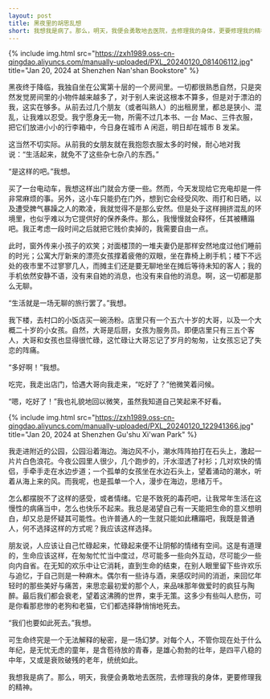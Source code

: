 ```yaml
---
layout: post
title: 黑夜里的胡思乱想
short: 我想我是病了。那么，明天，我便会勇敢地去医院，去修理我的身体，更要修理我的精神
---
```


{% include img.html src="https://zxh1989.oss-cn-qingdao.aliyuncs.com/manually-uploaded/PXL_20240120_081406112.jpg" title="Jan 20, 2024 at Shenzhen Nan'shan Bookstore" %}

黑夜终于降临，我独自坐在公寓第十层的一个房间里。一切都很熟悉自然，只是突然发觉房间里的小物件越来越多了，对于别人来说这根本不算多，但是对于漂泊的我，这实在够多。从前去过几个朋友（或者叫熟人）的出租房里，都总是狭小、混乱，让我难以忍受。我宁愿身无一物，所需不过几本书、一台 Mac、三件衣服，把它们放进小小的行李箱中，今日身在城市 A 闲逛，明日却在城市 B 发呆。

这当然不切实际。从前我的女朋友就在我抱怨衣服太多的时候，耐心地对我说：“生活起来，就免不了这些杂七杂八的东西。”

“是这样的吧。”我想。

买了一台电动车，我想这样出门就会方便一些。然而，今天发现给它充电却是一件非常麻烦的事。另外，这小车只能扔在门外，想到它会经受风吹、雨打和日晒，以及遭受脾气暴躁之人的欺凌，我就觉得不是那么安然。但是处于这样拥挤混乱的环境里，也似乎难以为它提供好的保养条件。那么，我慢慢就会释怀，任其被糟蹋吧。我正考虑一段时间之后就把它贱价卖掉的，我需要自由一点。

此时，窗外传来小孩子的欢笑；对面楼顶的一堆夫妻仍是那样安然地度过他们睡前的时光；公寓大厅新来的漂亮女孩撑着疲倦的双眼，坐在靠椅上刷手机；楼下不远处的夜市里不过寥寥几人，而摊主们还是要无聊地坐在摊后等待未知的客人；我的手机依然安静不语，没有来自她的消息，也没有来自他的消息。啊，这一切都是那么无聊。

“生活就是一场无聊的旅行罢了。”我想。

我下楼，去村口的小饭店买一碗汤粉。店里只有一个五六十岁的大哥，以及一个大概二十岁的小女孩。自然，大哥是后厨，女孩为服务员。即便店里只有三五个客人，大哥和女孩也显得很忙碌，这忙碌让大哥忘记了岁月的匆匆，让女孩忘记了失恋的阵痛。

“多好啊！”我想。

吃完，我走出店门，恰遇大哥向我走来，“吃好了？”他微笑着问候。

“嗯，吃好了！”我也礼貌地回以微笑，虽然我知道自己笑起来不好看。

{% include img.html src="https://zxh1989.oss-cn-qingdao.aliyuncs.com/manually-uploaded/PXL_20240120_122941366.jpg" title="Jan 20, 2024 at Shenzhen Gu'shu Xi'wan Park" %}

我走进附近的公园，公园沿着海边。海边风不小，潮水阵阵拍打在石头上，激起一片片白色浪花。今夜公园里人很少，几个跑步的，汗水湿透了衬衫；几对欢快的情侣，手牵手走在水边步道；一个孤单的女孩坐在水边石头上，望着涌动的潮水，听着从海上来的风。而我呢，也是孤单一个人，漫步在海边，思绪万千。

怎么都摆脱不了这样的感受，或者情绪。它是不致死的毒药吧，让我常年生活在这慢性的病痛当中，怎么也快乐不起来。我总是渴望自己有一天能把生命的意义想明白，却又总是怀疑其可能性。也许普通人的一生就只能如此糟蹋吧，我既是普通人，何不选择这样的方式呢？我应该这样选择。

朋友说，人应该让自己忙碌起来，忙碌起来便不让阴郁的情绪有空间。这是有道理的，生命应该这样，在匆匆忙忙当中度过，尽可能多一些向外互动，尽可能少一些向内自省。在无知的欢乐中让它消耗，直到生命的结束，在别人眼里留下些许欢乐与追忆，于自己则是一种麻木。偶尔有一些诗与酒，来感叹时间的消逝，来回忆年轻时的那些美好与痛苦，来思恋最初爱的那个人，来品味那年做爱时的疯狂与陶醉。最后我们都会衰老，望着这沸腾的世界，束手无策。这多少有些叫人悲伤，可是你看那悲惨的老狗和老猫，它们都选择静悄悄地死去。

“我们也要如此死去。”我想。

可生命终究是一个无法解释的秘密，是一场幻梦。对每个人，不管你现在处于什么年纪，是无忧无虑的童年，是含苞待放的青春，是雄心勃勃的壮年，是四平八稳的中年，又或是衰败破残的老年，统统如此。

我想我是病了。那么，明天，我便会勇敢地去医院，去修理我的身体，更要修理我的精神。